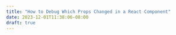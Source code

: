 ```yaml
---
title: "How to Debug Which Props Changed in a React Component"
date: 2023-12-01T11:38:06-08:00
draft: true
---
```

